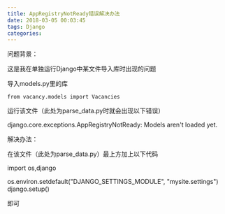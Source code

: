 ```yaml
---
title: AppRegistryNotReady错误解决办法
date: 2018-03-05 00:03:45
tags: Django
categories: 
---
```


问题背景：

这是我在单独运行Django中某文件导入库时出现的问题

导入models.py里的库

```
from vacancy.models import Vacancies
```

运行该文件（此处为parse_data.py时就会出现以下错误）

django.core.exceptions.AppRegistryNotReady: Models aren't loaded yet.

解决办法：

在该文件（此处为parse_data.py）最上方加上以下代码

import os,django

os.environ.setdefault("DJANGO_SETTINGS_MODULE", "mysite.settings")
django.setup()

即可